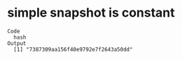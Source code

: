 # simple snapshot is constant

    Code
      hash
    Output
      [1] "7387309aa156f40e9792e7f2643a50dd"

